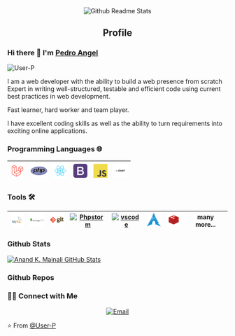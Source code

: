 <!-- ### Hi there 👋 -->

<!--
Here are some ideas to get you started:

- 🔭 I’m currently working on ...
- 🌱 I’m currently learning ... React Native
- 👯 I’m looking to collaborate on ...
- 🤔 I’m looking for help with ...
- 💬 Ask me about ...
- 📫 How to reach me: ...
- 😄 Pronouns: ...
- ⚡ Fun fact: ...
-->

<p align="center">
 <img width="100px" src="https://res.cloudinary.com/anuraghazra/image/upload/v1594908322/logo_ccswme.svg" align="center" alt="Github Readme Stats" />
 <h2 align="center">Profile</h2>
</p>

### Hi there 👋 I'm [Pedro Angel](https://github.com/User-P)

<img src="https://komarev.com/ghpvc/?username=User-P" alt="User-P" />

<div>
 <p>
I am a web developer with the ability to build a web presence from scratch Expert in writing well-structured, testable and efficient code using current best practices in web development.

Fast learner, hard worker and team player.

I have excellent coding skills as well as the ability to turn requirements into exciting online applications.

</p>
</div>

### Programming Languages 🌐

| [<img src="https://raw.githubusercontent.com/github/explore/80688e429a7d4ef2fca1e82350fe8e3517d3494d/topics/laravel/laravel.png" alt="Laravel" width="32">](https://laravel.com/) | [<img src="https://raw.githubusercontent.com/github/explore/80688e429a7d4ef2fca1e82350fe8e3517d3494d/topics/php/php.png" alt="php" width="38">](https://php.net/) | [<img src="https://raw.githubusercontent.com/github/explore/80688e429a7d4ef2fca1e82350fe8e3517d3494d/topics/react-native/react-native.png" alt="React-Native" width="32">](https://reactnative.dev/) | [<img src="https://raw.githubusercontent.com/github/explore/80688e429a7d4ef2fca1e82350fe8e3517d3494d/topics/bootstrap/bootstrap.png" alt="Bootstrap" width="32">](https://getbootstrap.com/) | [<img src="https://raw.githubusercontent.com/github/explore/80688e429a7d4ef2fca1e82350fe8e3517d3494d/topics/javascript/javascript.png" alt="jQuery" width="32">](https://www.javascript.com/) | [<img src="https://raw.githubusercontent.com/github/explore/80688e429a7d4ef2fca1e82350fe8e3517d3494d/topics/jquery/jquery.png" alt="jQuery" width="32">](https://jquery.com/) |
| --------------------------------------------------------------------------------------------------------------------------------------------------------------------------------- | ----------------------------------------------------------------------------------------------------------------------------------------------------------------- | ---------------------------------------------------------------------------------------------------------------------------------------------------------------------------------------------------- | -------------------------------------------------------------------------------------------------------------------------------------------------------------------------------------------- | --------------------------------------------------------------------------------------------------------------------------------------------------------------------------------------------- | ----------------------------------------------------------------------------------------------------------------------------------------------------------------------------- |

### Tools 🛠️

| [<img src="https://raw.githubusercontent.com/github/explore/80688e429a7d4ef2fca1e82350fe8e3517d3494d/topics/mysql/mysql.png" alt="mysql" width="32">](https://www.mysql.com/) | [<img src="https://raw.githubusercontent.com/github/explore/80688e429a7d4ef2fca1e82350fe8e3517d3494d/topics/mongodb/mongodb.png" alt="firebase" width="32">](https://www.mongodb.com/es) | [<img src="https://raw.githubusercontent.com/github/explore/80688e429a7d4ef2fca1e82350fe8e3517d3494d/topics/git/git.png" alt="Git" width="32">](https://git-scm.com/) | [<img src="https://logonoid.com/images/phpstorm-logo.png" alt="Phpstorm" width="32">](https://www.jetbrains.com/phpstorm/) | [<img src="https://upload.wikimedia.org/wikipedia/commons/thumb/2/2d/Visual_Studio_Code_1.18_icon.svg/1200px-Visual_Studio_Code_1.18_icon.svg.png" alt="vscode" width="32">](https://code.visualstudio.com/) | [<img src="https://raw.githubusercontent.com/github/explore/7b8474be525e3f210d3c8d60a32beca4bfc2895b/topics/archlinux/archlinux.png" alt="ArchLinux" width="32">](https://archlinux.org/) | [<img src="https://raw.githubusercontent.com/github/explore/80688e429a7d4ef2fca1e82350fe8e3517d3494d/topics/redis/redis.png" alt="Redis" width="32">](https://redis.io/) | many more... |
| ----------------------------------------------------------------------------------------------------------------------------------------------------------------------------- | ---------------------------------------------------------------------------------------------------------------------------------------------------------------------------------------- | --------------------------------------------------------------------------------------------------------------------------------------------------------------------- | -------------------------------------------------------------------------------------------------------------------------- | ------------------------------------------------------------------------------------------------------------------------------------------------------------------------------------------------------------ | ----------------------------------------------------------------------------------------------------------------------------------------------------------------------------------------- | ------------------------------------------------------------------------------------------------------------------------------------------------------------------------ | ------------ |

### Github Stats

[![Anand K. Mainali GitHub Stats](https://github-readme-stats.vercel.app/api?username=User-P&show_icons=true&count_private=true)](https://github.com/User-P)

### Github Repos

<!-- [![ReadMe Card](https://github-readme-stats.vercel.app/api/pin/?username=User-P&repo=nailspot&show_owner=true)](https://github.com/B0nifaci0/nailspot)
[![ReadMe Card](https://github-readme-stats.vercel.app/api/pin/?username=User-P&repo=Foods-Ecommerce&show_owner=true)](https://github.com/User-P/Foods-Ecommerce)
[![willianrod's wakatime stats](https://github-readme-stats.vercel.app/api/wakatime?username=User-P)](https://github.com/User-P/github-readme-stats) -->

<h3> 🤝🏻 Connect with Me </h3>

<p align="center">
<!-- <a href="https://www.User-P.com.np" target="_blank"><img alt="Website" src="https://img.shields.io/badge/Website-www.User-P.com.np-blue?style=flat&logo=google-chrome"></a> -->
<!-- <a href="https://www.linkedin.com/in/User-P/" target="_blank"><img alt="LinkedIn" src="https://img.shields.io/badge/LinkedIn-@User-P-blue?style=flat&logo=linkedin"></a> -->
<!-- <a href="https://stackoverflow.com/users/8519896/anand-mainali?tab=profile" target="_blank"><img alt="Stack Overflow" src="https://img.shields.io/badge/Stackoverflow-Anand%20Mainali-blue?style=flat&logo=stackoverflow"></a> -->
<a href="mailto:anandmainali5@gmail.com"><img alt="Email" src="https://img.shields.io/badge/Email-pruebitas.test@gmail.com-blue?style=flat&logo=gmail"></a>
</p>

⭐️ From [@User-P](https://github.com/User-P)
